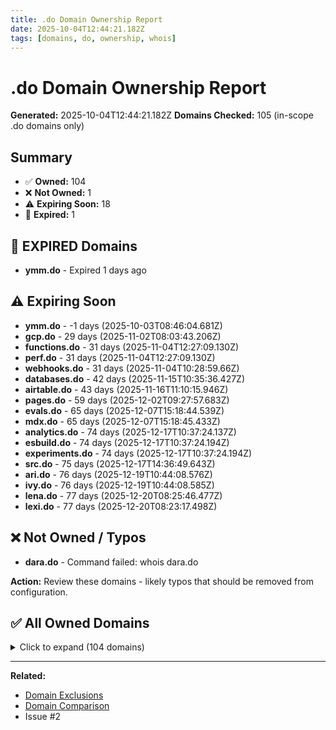 ```yaml
---
title: .do Domain Ownership Report
date: 2025-10-04T12:44:21.182Z
tags: [domains, do, ownership, whois]
---
```


# .do Domain Ownership Report

**Generated:** 2025-10-04T12:44:21.182Z
**Domains Checked:** 105 (in-scope .do domains only)

## Summary

- ✅ **Owned:** 104
- ❌ **Not Owned:** 1
- ⚠️  **Expiring Soon:** 18
- 🚨 **Expired:** 1

## 🚨 EXPIRED Domains

- **ymm.do** - Expired 1 days ago


## ⚠️  Expiring Soon

- **ymm.do** - -1 days (2025-10-03T08:46:04.681Z)
- **gcp.do** - 29 days (2025-11-02T08:03:43.206Z)
- **functions.do** - 31 days (2025-11-04T12:27:09.130Z)
- **perf.do** - 31 days (2025-11-04T12:27:09.130Z)
- **webhooks.do** - 31 days (2025-11-04T10:28:59.66Z)
- **databases.do** - 42 days (2025-11-15T10:35:36.427Z)
- **airtable.do** - 43 days (2025-11-16T11:10:15.946Z)
- **pages.do** - 59 days (2025-12-02T09:27:57.683Z)
- **evals.do** - 65 days (2025-12-07T15:18:44.539Z)
- **mdx.do** - 65 days (2025-12-07T15:18:45.433Z)
- **analytics.do** - 74 days (2025-12-17T10:37:24.137Z)
- **esbuild.do** - 74 days (2025-12-17T10:37:24.194Z)
- **experiments.do** - 74 days (2025-12-17T10:37:24.194Z)
- **src.do** - 75 days (2025-12-17T14:36:49.643Z)
- **ari.do** - 76 days (2025-12-19T10:44:08.576Z)
- **ivy.do** - 76 days (2025-12-19T10:44:08.585Z)
- **lena.do** - 77 days (2025-12-20T08:25:46.477Z)
- **lexi.do** - 77 days (2025-12-20T08:23:17.498Z)


## ❌ Not Owned / Typos

- **dara.do** - Command failed: whois dara.do


**Action:** Review these domains - likely typos that should be removed from configuration.


## ✅ All Owned Domains

<details>
<summary>Click to expand (104 domains)</summary>

- **ymm.do** - Expires in -1 days (2025-10-03T08:46:04.681Z)
- **gcp.do** - Expires in 29 days (2025-11-02T08:03:43.206Z)
- **functions.do** - Expires in 31 days (2025-11-04T12:27:09.130Z)
- **perf.do** - Expires in 31 days (2025-11-04T12:27:09.130Z)
- **webhooks.do** - Expires in 31 days (2025-11-04T10:28:59.66Z)
- **databases.do** - Expires in 42 days (2025-11-15T10:35:36.427Z)
- **airtable.do** - Expires in 43 days (2025-11-16T11:10:15.946Z)
- **pages.do** - Expires in 59 days (2025-12-02T09:27:57.683Z)
- **evals.do** - Expires in 65 days (2025-12-07T15:18:44.539Z)
- **mdx.do** - Expires in 65 days (2025-12-07T15:18:45.433Z)
- **analytics.do** - Expires in 74 days (2025-12-17T10:37:24.137Z)
- **esbuild.do** - Expires in 74 days (2025-12-17T10:37:24.194Z)
- **experiments.do** - Expires in 74 days (2025-12-17T10:37:24.194Z)
- **src.do** - Expires in 75 days (2025-12-17T14:36:49.643Z)
- **ari.do** - Expires in 76 days (2025-12-19T10:44:08.576Z)
- **ivy.do** - Expires in 76 days (2025-12-19T10:44:08.585Z)
- **lena.do** - Expires in 77 days (2025-12-20T08:25:46.477Z)
- **lexi.do** - Expires in 77 days (2025-12-20T08:23:17.498Z)
- **agi.do** - Expires in 148 days (2026-03-01T08:39:47.882Z)
- **mcp.do** - Expires in 152 days (2026-03-05T09:12:07.716Z)
- **actions.do** - Expires in 157 days (2026-03-09T15:53:51.202Z)
- **apis.do** - Expires in 157 days (2026-03-09T13:52:03.400Z)
- **searches.do** - Expires in 157 days (2026-03-09T15:53:51.641Z)
- **trigger.do** - Expires in 157 days (2026-03-09T17:31:01.623Z)
- **triggers.do** - Expires in 157 days (2026-03-09T13:52:03.501Z)
- **worker.do** - Expires in 157 days (2026-03-09T13:52:03.410Z)
- **workers.do** - Expires in 157 days (2026-03-09T14:06:31.950Z)
- **workflows.do** - Expires in 157 days (2026-03-09T14:06:31.875Z)
- **bots.do** - Expires in 165 days (2026-03-18T09:14:08.935Z)
- **integrations.do** - Expires in 165 days (2026-03-18T09:14:08.943Z)
- **lists.do** - Expires in 165 days (2026-03-18T09:14:08.892Z)
- **trace.do** - Expires in 165 days (2026-03-18T09:14:09.605Z)
- **models.do** - Expires in 168 days (2026-03-20T14:01:23.265Z)
- **nouns.do** - Expires in 168 days (2026-03-20T14:01:23.249Z)
- **verbs.do** - Expires in 168 days (2026-03-20T14:01:23.253Z)
- **browser.do** - Expires in 170 days (2026-03-22T15:25:53.870Z)
- **research.do** - Expires in 170 days (2026-03-22T15:25:53.837Z)
- **bdr.do** - Expires in 173 days (2026-03-26T12:09:28.835Z)
- **benchmarks.do** - Expires in 173 days (2026-03-26T09:28:12.764Z)
- **cfo.do** - Expires in 173 days (2026-03-26T12:09:28.835Z)
- **coo.do** - Expires in 173 days (2026-03-26T12:25:21.63Z)
- **cro.do** - Expires in 173 days (2026-03-26T12:25:20.95Z)
- **kpis.do** - Expires in 173 days (2026-03-26T12:25:21.63Z)
- **okrs.do** - Expires in 173 days (2026-03-26T12:25:20.95Z)
- **sdr.do** - Expires in 173 days (2026-03-26T12:09:28.841Z)
- **sites.do** - Expires in 173 days (2026-03-25T14:25:51.597Z)
- **traces.do** - Expires in 173 days (2026-03-26T09:28:13.495Z)
- **browse.do** - Expires in 176 days (2026-03-29T09:29:28.960Z)
- **browsers.do** - Expires in 176 days (2026-03-29T09:29:27.975Z)
- **extract.do** - Expires in 176 days (2026-03-29T09:29:28.890Z)
- **humans.do** - Expires in 176 days (2026-03-29T09:29:28.943Z)
- **queue.do** - Expires in 176 days (2026-03-29T09:29:28.953Z)
- **tasks.do** - Expires in 176 days (2026-03-29T09:29:28.953Z)
- **graph.do** - Expires in 177 days (2026-03-29T14:25:10.585Z)
- **issues.do** - Expires in 178 days (2026-03-31T07:07:27.956Z)
- **action.do** - Expires in 179 days (2026-04-01T08:04:36.564Z)
- **resources.do** - Expires in 179 days (2026-04-01T08:04:37.204Z)
- **agents.do** - Expires in 180 days (2026-04-01T14:12:35.860Z)
- **amy.do** - Expires in 180 days (2026-04-01T14:12:34.921Z)
- **llm.do** - Expires in 180 days (2026-04-01T13:57:00.729Z)
- **scrapers.do** - Expires in 180 days (2026-04-02T09:55:04.31Z)
- **coach.do** - Expires in 182 days (2026-04-04T07:14:24.313Z)
- **plans.do** - Expires in 182 days (2026-04-04T07:14:24.314Z)
- **projects.do** - Expires in 182 days (2026-04-04T07:14:24.317Z)
- **svc.do** - Expires in 183 days (2026-04-05T07:05:18.44Z)
- **businesses.do** - Expires in 195 days (2026-04-16T14:41:01.557Z)
- **cli.do** - Expires in 195 days (2026-04-16T14:41:02.658Z)
- **context.do** - Expires in 195 days (2026-04-16T14:41:02.618Z)
- **datasets.do** - Expires in 195 days (2026-04-16T14:41:02.618Z)
- **okr.do** - Expires in 195 days (2026-04-16T14:41:01.524Z)
- **devs.do** - Expires in 197 days (2026-04-18T13:47:36.834Z)
- **products.do** - Expires in 197 days (2026-04-18T13:47:37.554Z)
- **summarize.do** - Expires in 197 days (2026-04-18T13:47:37.555Z)
- **transform.do** - Expires in 197 days (2026-04-18T13:47:36.831Z)
- **companies.do** - Expires in 200 days (2026-04-22T09:42:05.899Z)
- **documentation.do** - Expires in 200 days (2026-04-22T09:58:34.265Z)
- **goals.do** - Expires in 200 days (2026-04-22T09:58:34.264Z)
- **reference.do** - Expires in 200 days (2026-04-22T09:58:34.263Z)
- **rpa.do** - Expires in 200 days (2026-04-22T09:58:34.246Z)
- **startups.do** - Expires in 200 days (2026-04-22T09:58:34.265Z)
- **thinking.do** - Expires in 200 days (2026-04-22T09:58:34.250Z)
- **fetch.do** - Expires in 289 days (2026-07-20T10:59:01.530Z)
- **colo.do** - Expires in 296 days (2026-07-27T07:09:16.12Z)
- **emails.do** - Expires in 296 days (2026-07-27T08:27:48.899Z)
- **oauth.do** - Expires in 296 days (2026-07-27T07:05:40.4Z)
- **lodash.do** - Expires in 297 days (2026-07-27T14:18:53.205Z)
- **pkg.do** - Expires in 297 days (2026-07-28T07:12:08.573Z)
- **gpt.do** - Expires in 298 days (2026-07-29T10:56:39.137Z)
- **prxy.do** - Expires in 301 days (2026-08-01T08:04:17.956Z)
- **studio.do** - Expires in 301 days (2026-08-01T08:04:17.929Z)
- **ctx.do** - Expires in 304 days (2026-08-04T07:51:23.898Z)
- **database.do** - Expires in 326 days (2026-08-26T07:56:02.781Z)
- **function.do** - Expires in 333 days (2026-09-02T07:21:08.912Z)
- **sdk.do** - Expires in 349 days (2026-09-17T13:23:03.625Z)
- **careers.do** - Expires in 354 days (2026-09-23T07:17:37.581Z)
- **402.do** - Expires in 365 days (2026-10-04T08:05:56.311Z)
- **ach.do** - Expires in ? days (Unknown)
- **cname.do** - Expires in ? days (Unknown)
- **d1.do** - Expires in ? days (Unknown)
- **kafka.do** - Expires in ? days (Unknown)
- **mongo.do** - Expires in ? days (Unknown)
- **mqtt.do** - Expires in ? days (Unknown)
- **sdb.do** - Expires in ? days (Unknown)
- **vehicles.do** - Expires in ? days (Unknown)

</details>

---

**Related:**
- [Domain Exclusions](./2025-10-04-domain-exclusions.md)
- [Domain Comparison](./2025-10-04-domain-comparison.md)
- Issue #2
